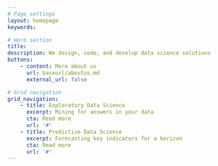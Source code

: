 ```yaml
---
# Page settings
layout: homepage
keywords:

# Hero section
title: 
description: We design, code, and develop data science solutions
buttons:
    - content: More about us
      url: baseurl/aboutus.md
      external_url: false

# Grid navigation
grid_navigation:
    - title: Exploratory Data Science
      excerpt: Mining for answers in your data
      cta: Read more
      url: '#'      
    - title: Predictive Data Science
      excerpt: Forecasting key indicators for a horizon
      cta: Read more
      url: '#'
---
```

